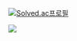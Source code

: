 [![Solved.ac프로필](http://mazassumnida.wtf/api/v2/generate_badge?boj=hyeonseong2901)](https://solved.ac/hyeonseong2901)
</p>
<img src="http://mazandi.herokuapp.com/api?handle=hyeonseong2901&theme=dark"/>
